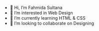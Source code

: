 - 👋 Hi, I’m Fahmida Sultana
- 👀 I’m interested in Web Design
- 🌱 I’m currently learning HTML & CSS
- 💞️ I’m looking to collaborate on Designing

<!---
0siham0/0siham0 is a ✨ special ✨ repository because its `README.md` (this file) appears on your GitHub profile.
You can click the Preview link to take a look at your changes.
--->
